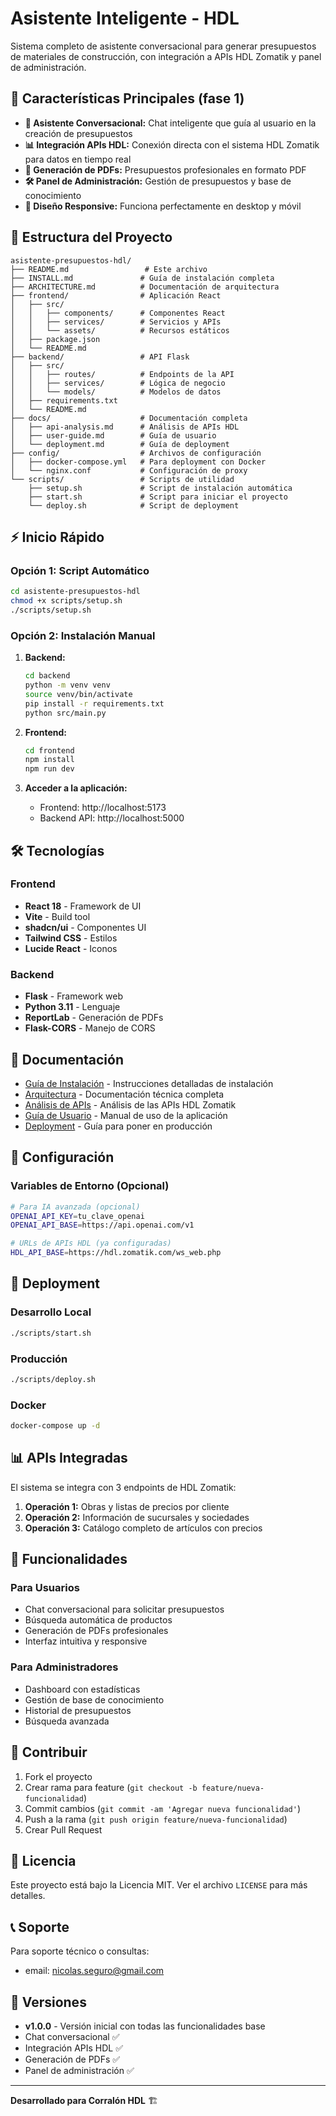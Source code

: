 # Asistente Inteligente - HDL

Sistema completo de asistente conversacional para generar presupuestos de materiales de construcción, con integración a APIs HDL Zomatik y panel de administración.

## 🚀 Características Principales (fase 1)

- **🤖 Asistente Conversacional:** Chat inteligente que guía al usuario en la creación de presupuestos
- **📊 Integración APIs HDL:** Conexión directa con el sistema HDL Zomatik para datos en tiempo real
- **💼 Generación de PDFs:** Presupuestos profesionales en formato PDF
- **🛠️ Panel de Administración:** Gestión de presupuestos y base de conocimiento
- **📱 Diseño Responsive:** Funciona perfectamente en desktop y móvil

## 📁 Estructura del Proyecto

```
asistente-presupuestos-hdl/
├── README.md                 # Este archivo
├── INSTALL.md               # Guía de instalación completa
├── ARCHITECTURE.md          # Documentación de arquitectura
├── frontend/                # Aplicación React
│   ├── src/
│   │   ├── components/      # Componentes React
│   │   ├── services/        # Servicios y APIs
│   │   └── assets/          # Recursos estáticos
│   ├── package.json
│   └── README.md
├── backend/                 # API Flask
│   ├── src/
│   │   ├── routes/          # Endpoints de la API
│   │   ├── services/        # Lógica de negocio
│   │   └── models/          # Modelos de datos
│   ├── requirements.txt
│   └── README.md
├── docs/                    # Documentación completa
│   ├── api-analysis.md      # Análisis de APIs HDL
│   ├── user-guide.md        # Guía de usuario
│   └── deployment.md        # Guía de deployment
├── config/                  # Archivos de configuración
│   ├── docker-compose.yml   # Para deployment con Docker
│   └── nginx.conf           # Configuración de proxy
└── scripts/                 # Scripts de utilidad
    ├── setup.sh             # Script de instalación automática
    ├── start.sh             # Script para iniciar el proyecto
    └── deploy.sh            # Script de deployment
```

## ⚡ Inicio Rápido

### Opción 1: Script Automático
```bash
cd asistente-presupuestos-hdl
chmod +x scripts/setup.sh
./scripts/setup.sh
```

### Opción 2: Instalación Manual

1. **Backend:**
   ```bash
   cd backend
   python -m venv venv
   source venv/bin/activate
   pip install -r requirements.txt
   python src/main.py
   ```

2. **Frontend:**
   ```bash
   cd frontend
   npm install
   npm run dev
   ```

3. **Acceder a la aplicación:**
   - Frontend: http://localhost:5173
   - Backend API: http://localhost:5000

## 🛠️ Tecnologías

### Frontend
- **React 18** - Framework de UI
- **Vite** - Build tool
- **shadcn/ui** - Componentes UI
- **Tailwind CSS** - Estilos
- **Lucide React** - Iconos

### Backend
- **Flask** - Framework web
- **Python 3.11** - Lenguaje
- **ReportLab** - Generación de PDFs
- **Flask-CORS** - Manejo de CORS

## 📖 Documentación

- [Guía de Instalación](INSTALL.md) - Instrucciones detalladas de instalación
- [Arquitectura](ARCHITECTURE.md) - Documentación técnica completa
- [Análisis de APIs](docs/api-analysis.md) - Análisis de las APIs HDL Zomatik
- [Guía de Usuario](docs/user-guide.md) - Manual de uso de la aplicación
- [Deployment](docs/deployment.md) - Guía para poner en producción

## 🔧 Configuración

### Variables de Entorno (Opcional)
```bash
# Para IA avanzada (opcional)
OPENAI_API_KEY=tu_clave_openai
OPENAI_API_BASE=https://api.openai.com/v1

# URLs de APIs HDL (ya configuradas)
HDL_API_BASE=https://hdl.zomatik.com/ws_web.php
```

## 🚀 Deployment

### Desarrollo Local
```bash
./scripts/start.sh
```

### Producción
```bash
./scripts/deploy.sh
```

### Docker
```bash
docker-compose up -d
```

## 📊 APIs Integradas

El sistema se integra con 3 endpoints de HDL Zomatik:

1. **Operación 1:** Obras y listas de precios por cliente
2. **Operación 2:** Información de sucursales y sociedades  
3. **Operación 3:** Catálogo completo de artículos con precios

## 🎯 Funcionalidades

### Para Usuarios
- Chat conversacional para solicitar presupuestos
- Búsqueda automática de productos
- Generación de PDFs profesionales
- Interfaz intuitiva y responsive

### Para Administradores
- Dashboard con estadísticas
- Gestión de base de conocimiento
- Historial de presupuestos
- Búsqueda avanzada

## 🤝 Contribuir

1. Fork el proyecto
2. Crear rama para feature (`git checkout -b feature/nueva-funcionalidad`)
3. Commit cambios (`git commit -am 'Agregar nueva funcionalidad'`)
4. Push a la rama (`git push origin feature/nueva-funcionalidad`)
5. Crear Pull Request

## 📄 Licencia

Este proyecto está bajo la Licencia MIT. Ver el archivo `LICENSE` para más detalles.

## 📞 Soporte

Para soporte técnico o consultas:
- email: nicolas.seguro@gmail.com

## 🔄 Versiones

- **v1.0.0** - Versión inicial con todas las funcionalidades base
- Chat conversacional ✅
- Integración APIs HDL ✅
- Generación de PDFs ✅
- Panel de administración ✅

---

**Desarrollado para Corralón HDL** 🏗️

